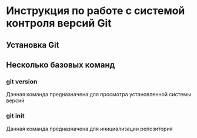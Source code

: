 # Инструкция по работе с системой контроля версий Git

## Установка Git

## Несколько базовых команд 

### git version 

Данная команда предназначена для просмотра установленной системы версий

### git init

Данная команда предназначена для инициализации репозитория 